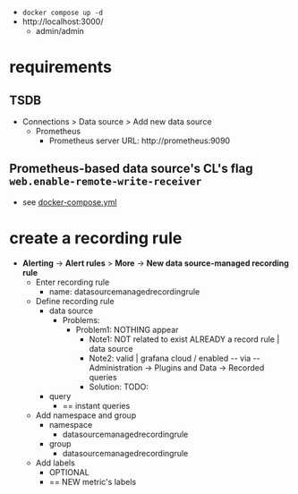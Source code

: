 * `docker compose up -d`
* http://localhost:3000/
  * admin/admin

# requirements
## TSDB
* Connections > Data source > Add new data source 
  * Prometheus
    * Prometheus server URL: http://prometheus:9090

## Prometheus-based data source's CL's flag `web.enable-remote-write-receiver`
* see [docker-compose.yml](docker-compose.yml)

# create a recording rule
* **Alerting** -> **Alert rules** > **More** -> **New data source-managed recording rule**
  * Enter recording rule
    * name: datasourcemanagedrecordingrule
  * Define recording rule
    * data source
      * Problems:
        * Problem1: NOTHING appear
          * Note1: NOT related to exist ALREADY a record rule | data source
          * Note2: valid | grafana cloud / enabled -- via -- Administration -> Plugins and Data -> Recorded queries
          * Solution: TODO:
    * query
      * == instant queries
  * Add namespace and group
    * namespace
      * datasourcemanagedrecordingrule
    * group
      * datasourcemanagedrecordingrule
  * Add labels
    * OPTIONAL
    * == NEW metric's labels
